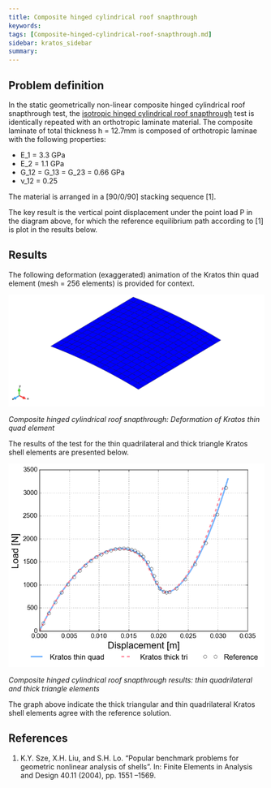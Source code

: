 ```yaml
---
title: Composite hinged cylindrical roof snapthrough
keywords: 
tags: [Composite-hinged-cylindrical-roof-snapthrough.md]
sidebar: kratos_sidebar
summary: 
---
```


## Problem definition
In the static geometrically non-linear composite hinged cylindrical roof snapthrough test, the [isotropic hinged cylindrical roof snapthrough](pages/Hinged-cylindrical-roof-snapthrough)
test is identically repeated with an orthotropic laminate material. The composite laminate of total thickness h = 12.7mm is composed of orthotropic laminae with the following properties:

* E_1 = 3.3 GPa
* E_2 = 1.1 GPa
* G_12 = G_13 = G_23 = 0.66 GPa
* ν_12 = 0.25

The material is arranged in a [90/0/90] stacking sequence [1].

The key result is the vertical point displacement under the point load P in the diagram above, for which the reference equilibrium path according to [1] is plot in the results below. 

## Results
The following deformation (exaggerated) animation of the Kratos thin quad element (mesh = 256 elements) is provided for context.

![Composite hinged cylindrical roof snapthrough animation](https://github.com/KratosMultiphysics/Documentation/blob/master/Wiki_files/Application_cases/Composite_hinged_cylindrical_roof_snapthrough/hinged_cylindrical_roof_animation.gif)

_Composite hinged cylindrical roof snapthrough: Deformation of Kratos thin quad element_

The results of the test for the thin quadrilateral and thick triangle Kratos shell elements are presented below.

<img src="https://github.com/KratosMultiphysics/Documentation/blob/master/Wiki_files/Application_cases/Composite_hinged_cylindrical_roof_snapthrough/Load_displacement_curve_composite_hinged_cylindrical_roof.png" width="600">

_Composite hinged cylindrical roof snapthrough results: thin quadrilateral and thick triangle elements_

The graph above indicate the thick triangular and thin quadrilateral Kratos shell elements agree with the reference solution. 

## References
1. K.Y. Sze, X.H. Liu, and S.H. Lo. “Popular benchmark problems for geometric nonlinear analysis of shells”. In: Finite Elements in Analysis and Design 40.11 (2004), pp. 1551 –1569.